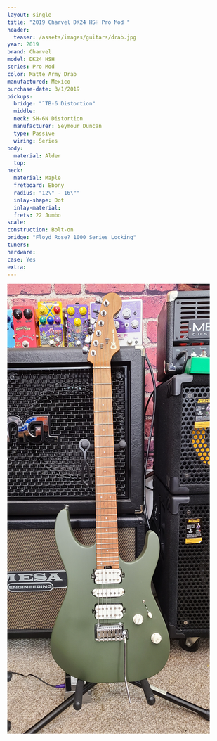 ```yaml
---
layout: single
title: "2019 Charvel DK24 HSH Pro Mod "
header:
  teaser: /assets/images/guitars/drab.jpg
year: 2019
brand: Charvel
model: DK24 HSH
series: Pro Mod 
color: Matte Army Drab
manufactured: Mexico
purchase-date: 3/1/2019
pickups:
  bridge: "˜TB-6 Distortion"
  middle: 
  neck: SH-6N Distortion
  manufacturer: Seymour Duncan
  type: Passive
  wiring: Series
body:
  material: Alder
  top: 
neck:
  material: Maple
  fretboard: Ebony
  radius: "12\" - 16\""
  inlay-shape: Dot
  inlay-material: 
  frets: 22 Jumbo
scale: 
construction: Bolt-on
bridge: "Floyd Rose? 1000 Series Locking"
tuners: 
hardware: 
case: Yes
extra: 
---
```



![header](/assets/images/guitars/drab.jpg)
